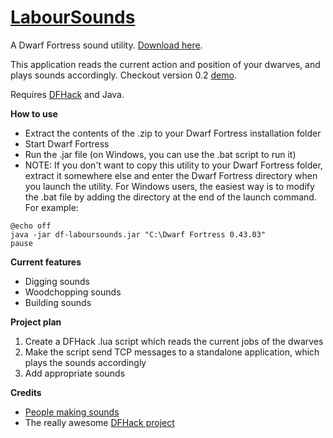 # [LabourSounds](https://github.com/birgersp/df-jobsounds)

A Dwarf Fortress sound utility. [Download here](https://github.com/birgersp/df-jobsounds/releases).

This application reads the current action and position of your dwarves, and plays sounds accordingly. Checkout version 0.2 [demo](https://youtu.be/qeYIK1y-UcQ).

Requires [DFHack](http://www.bay12forums.com/smf/index.php?topic=139553) and Java.

**How to use**
* Extract the contents of the .zip to your Dwarf Fortress installation folder
* Start Dwarf Fortress
* Run the .jar file (on Windows, you can use the .bat script to run it)
* NOTE: If you don't want to copy this utility to your Dwarf Fortress folder, extract it somewhere else and enter the Dwarf Fortress directory when you launch the utility.
For Windows users, the easiest way is to modify the .bat file by adding the directory at the end of the launch command. For example:

```
@echo off
java -jar df-laboursounds.jar "C:\Dwarf Fortress 0.43.03"
pause
```

**Current features**
* Digging sounds
* Woodchopping sounds
* Building sounds

**Project plan**
1. Create a DFHack .lua script which reads the current jobs of the dwarves
2. Make the script send TCP messages to a standalone application, which plays the sounds accordingly
3. Add appropriate sounds

**Credits**
* [People making sounds](https://github.com/birgersp/df-jobsounds-bin)
* The really awesome [DFHack project](https://github.com/DFHack)
